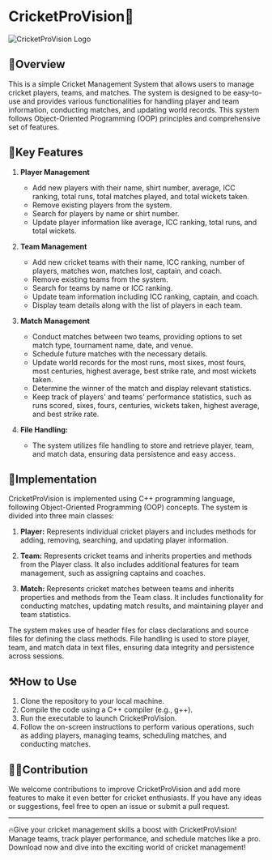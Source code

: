 # CricketProVision🏏

![CricketProVision Logo](url_to_logo_image)

## 📕Overview

This is a simple Cricket Management System that allows users to manage cricket players, teams, and matches. The system is designed to be easy-to-use and provides various functionalities for handling player and team information, conducting matches, and updating world records. This system follows Object-Oriented Programming (OOP) principles and comprehensive set of features.

## 🌠Key Features

1. **Player Management**
   - Add new players with their name, shirt number, average, ICC ranking, total runs, total matches played, and total wickets taken.
   - Remove existing players from the system.
   - Search for players by name or shirt number.
   - Update player information like average, ICC ranking, total runs, and total wickets.

2. **Team Management**
   - Add new cricket teams with their name, ICC ranking, number of players, matches won, matches lost, captain, and coach.
   - Remove existing teams from the system.
   - Search for teams by name or ICC ranking.
   - Update team information including ICC ranking, captain, and coach.
   - Display team details along with the list of players in each team.

3. **Match Management**
   - Conduct matches between two teams, providing options to set match type, tournament name, date, and venue.
   - Schedule future matches with the necessary details.
   - Update world records for the most runs, most sixes, most fours, most centuries, highest average, best strike rate, and most wickets taken.
   - Determine the winner of the match and display relevant statistics.
   - Keep track of players' and teams' performance statistics, such as runs scored, sixes, fours, centuries, wickets taken, highest average, and best strike rate.

4. **File Handling:**
   - The system utilizes file handling to store and retrieve player, team, and match data, ensuring data persistence and easy access.

## 🧠Implementation

CricketProVision is implemented using C++ programming language, following Object-Oriented Programming (OOP) concepts. The system is divided into three main classes:

1. **Player:** Represents individual cricket players and includes methods for adding, removing, searching, and updating player information.

2. **Team:** Represents cricket teams and inherits properties and methods from the Player class. It also includes additional features for team management, such as assigning captains and coaches.

3. **Match:** Represents cricket matches between teams and inherits properties and methods from the Team class. It includes functionality for conducting matches, updating match results, and maintaining player and team statistics.

The system makes use of header files for class declarations and source files for defining the class methods. File handling is used to store player, team, and match data in text files, ensuring data integrity and persistence across sessions.

## ⚒️How to Use

1. Clone the repository to your local machine.
2. Compile the code using a C++ compiler (e.g., g++).
3. Run the executable to launch CricketProVision.
4. Follow the on-screen instructions to perform various operations, such as adding players, managing teams, scheduling matches, and conducting matches.

## 🙋‍♂️Contribution
We welcome contributions to improve CricketProVision and add more features to make it even better for cricket enthusiasts. If you have any ideas or suggestions, feel free to open an issue or submit a pull request.

---

🔥Give your cricket management skills a boost with CricketProVision! Manage teams, track player performance, and schedule matches like a pro. Download now and dive into the exciting world of cricket management!
